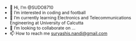 - 👋 Hi, I’m @SUDO8710
- 👀 I’m interested in coding and football
- 🌱 I’m currently learning Electronics and Telecommunications Engineering at University of Calcutta 
- 💞️ I’m looking to collaborate on ...
- 📫 How to reach me suryashis.nandi@gmail.com 

<!---
SUDO8710/SUDO8710 is a ✨ special ✨ repository because its `README.md` (this file) appears on your GitHub profile.
You can click the Preview link to take a look at your changes.
--->
